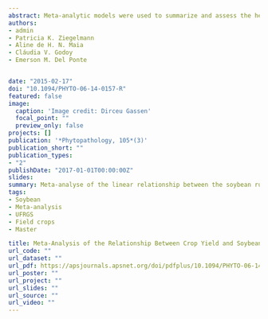 ```yaml
---
abstract: Meta-analytic models were used to summarize and assess the heterogeneity in the relationship between soybean yield (Y, kg/ha) and rust severity (S, %) data from uniform fungicide trials (study, k) conducted over nine growing seasons in Brazil. For each selected study, correlation (k = 231) and regression (k = 210) analysis for the Y–S relationship were conducted and three effect-sizes were obtained from these analysis Fisher's transformation of the Pearson's correlation coefficient (Zr) and the intercept (β0) and slope (β1) coefficients. These effect-sizes were summarized through random-effect and mixed-effect models, with the latter incorporating study-specific categorical moderators such as disease onset time (DOT) (<R1 or ≥R1 reproductive crop stage), disease pressure (DP) (high = >70%, moderate = >40 and ≤70%, and low = ≤40% S the check treatment), and growing season. The overall mean for (back-transformed r) was −0.61, based on the random-effects model. DOT and DP explained 14 and 25%, respectively, of the variability in r. Stronger associations ( = −0.87 and −0.90) were estimated by mixed-effects models for the Zr data from studies with highest DP (DP > 70%) and earliest rust onset (DOT < R1), respectively. Overall means (based on a random-effect model) for the regression coefficients  and  were 2,977 and 18 kg/ha/%−1, respectively. In other words, S as low as 3% would reduce 60 kg/ha for an expected Y of 3,000 kg/ha. In relative terms, each unitary percent increase in S would lead to a 0.6 percentage point (pp) reduction in Y. The three categorical moderator variables explained some (5 to 10%) of the heterogeneity in  but not in . The estimated relative reduction in Y was 0.41 to 0.79 pp/%−1 across seasons. Highest relative yield reductions (>0.73 pp/%−1) were estimated for studies with DOT < R1 and DP > 70%; the latter possibly due to high fungicide efficacy when DP is low, thus leading to higher yield differences between fungicide-protected and nontreated plots. The critical-point meta-analytic models can provide general estimates of yield loss based on a composite measure of disease severity. They can also be useful for crop loss assessments and economic analysis under scenarios of varying DOT and weather favorableness for epidemic development..
authors:
- admin
- Patricia K. Ziegelmann
- Aline de H. N. Maia
- Cláudia V. Godoy
- Emerson M. Del Ponte


date: "2015-02-17"
doi: "10.1094/PHYTO-06-14-0157-R"
featured: false
image:
  caption: 'Image credit: Dirceu Gassen'
  focal_point: ""
  preview_only: false
projects: []
publication: '*Phytopathology, 105*(3)'
publication_short: ""
publication_types:
- "2"
publishDate: "2017-01-01T00:00:00Z"
slides: 
summary: Meta-analyse of the linear relationship between the soybean rust severity and grain yield.
tags:
- Soybean
- Meta-analysis
- UFRGS
- Field crops
- Master

title: Meta-Analysis of the Relationship Between Crop Yield and Soybean Rust Severity
url_code: ""
url_dataset: ""
url_pdf: https://apsjournals.apsnet.org/doi/pdfplus/10.1094/PHYTO-06-14-0157-R
url_poster: ""
url_project: ""
url_slides: ""
url_source: ""
url_video: ""
---
```



